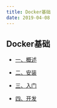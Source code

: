 ```yaml
---
title: Docker基础
date: 2019-04-08
---
```


## Docker基础

- [一、概述](./1-Overview.html)

- [二、安装](/2-0-GetDocker.html)

- [三、入门](/3-0-GetStart.html)

- [四、开发](/4-0-Develop.html)
